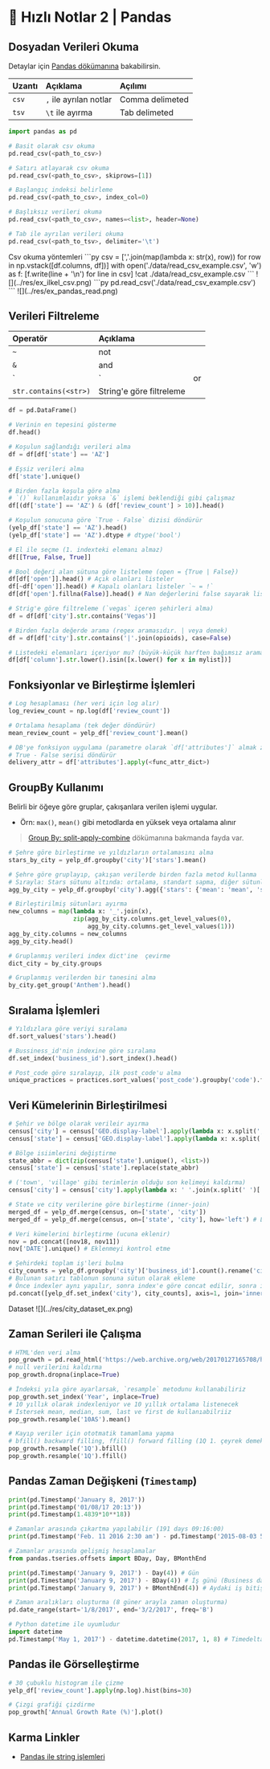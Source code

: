 # 💨 Hızlı Notlar 2 \| Pandas

## Dosyadan Verileri Okuma

Detaylar için [Pandas dökümanına](https://pandas.pydata.org/pandas-docs/stable/user_guide/io.html) bakabilirsin.

| Uzantı | Açıklama | Açılımı |
| :--- | :--- | :--- |
| `csv` | `,` ile ayrılan notlar | Comma delimeted |
| `tsv` | `\t` ile ayırma | Tab delimeted |

```python
import pandas as pd

# Basit olarak csv okuma
pd.read_csv(<path_to_csv>)

# Satırı atlayarak csv okuma
pd.read_csv(<path_to_csv>, skiprows=[1])

# Başlangıç indeksi belirleme
pd.read_csv(<path_to_csv>, index_col=0)

# Başlıksız verileri okuma
pd.read_csv(<path_to_csv>, names=<list>, header=None)

# Tab ile ayrılan verileri okuma
pd.read_csv(<path_to_tsv>, delimiter='\t')
```

Csv okuma yöntemleri \`\`\`py csv = \[','.join\(map\(lambda x: str\(x\), row\)\) for row in np.vstack\(\[df.columns, df\]\)\] with open\('./data/read\_csv\_example.csv', 'w'\) as f: \[f.write\(line + '\n'\) for line in csv\] !cat ./data/read\_csv\_example.csv \`\`\` !\[\]\(../res/ex\_ilkel\_csv.png\) \`\`\`py pd.read\_csv\('./data/read\_csv\_example.csv'\) \`\`\` !\[\]\(../res/ex\_pandas\_read.png\)

## Verileri Filtreleme

| Operatör | Açıklama |  |
| :--- | :--- | :--- |
| `~` | not |  |
| `&` | and |  |
| \` | \` | or |
| `str.contains(<str>)` | String'e göre filtreleme |  |

```python
df = pd.DataFrame()

# Verinin en tepesini gösterme
df.head()

# Koşulun sağlandığı verileri alma
df = df[df['state'] == 'AZ']

# Eşsiz verileri alma
df['state'].unique()

# Birden fazla koşula göre alma
# `()` kullanımlaıdır yoksa `&` işlemi beklendiği gibi çalışmaz
df[(df['state'] == 'AZ') & (df['review_count'] > 10)].head()

# Koşulun sonucuna göre `True - False` dizisi döndürür
(yelp_df['state'] == 'AZ').head()
(yelp_df['state'] == 'AZ').dtype # dtype('bool')

# El ile seçme (1. indexteki elemanı almaz)
df[[True, False, True]]

# Bool değeri alan sütuna göre listeleme (open = {True | False})
df[df['open']].head() # Açık olanları listeler
df[~df['open']].head() # Kapalı olanları listeler `~ = !`
df[df['open'].fillna(False)].head() # Nan değerlerini false sayarak listeleme

# Strig'e göre filtreleme (`vegas` içeren şehirleri alma)
df = df[df['city'].str.contains('Vegas')]

# Birden fazla değerde arama (regex aramasıdır. | veya demek)
df = df[df['city'].str.contains('|'.join(opioids), case=False)

# Listedeki elemanları içeriyor mu? (büyük-küçük harften bağımsız arama)
df[df['column'].str.lower().isin([x.lower() for x in mylist])]
```

## Fonksiyonlar ve Birleştirme İşlemleri

```python
# Log hesaplaması (her veri için log alır)
log_review_count = np.log(df['review_count'])

# Ortalama hesaplama (tek değer döndürür)
mean_review_count = yelp_df['review_count'].mean()

# DB'ye fonksiyon uygulama (parametre olarak `df['attributes']` almak zorundadır)
# True - False serisi döndürür
delivery_attr = df['attributes'].apply(<func_attr_dict>)
```

## GroupBy Kullanımı

Belirli bir öğeye göre gruplar, çakışanlara verilen işlemi uygular.

* Örn: `max()`, `mean()` gibi metodlarda en yüksek veya ortalama alınır

> [Group By: split-apply-combine](https://pandas.pydata.org/pandas-docs/stable/user_guide/groupby.html) dökümanına bakmanda fayda var.

```python
# Şehre göre birleştirme ve yıldızların ortalamasını alma
stars_by_city = yelp_df.groupby('city')['stars'].mean()

# Şehre göre gruplayıp, çakışan verilerde birden fazla metod kullanma
# Sırayla: Stars sütunu altında: ortalama, standart sapma, diğer sütunlarda toplam, miktar
agg_by_city = yelp_df.groupby('city').agg({'stars': {'mean': 'mean', 'std': 'std'}, 'review_count': 'sum', 'business_id': 'count'})

# Birleştirilmiş sütunları ayırma
new_columns = map(lambda x: '_'.join(x),
                  zip(agg_by_city.columns.get_level_values(0),
                      agg_by_city.columns.get_level_values(1)))
agg_by_city.columns = new_columns
agg_by_city.head()

# Gruplanmış verileri index dict'ine  çevirme
dict_city = by_city.groups

# Gruplanmış verilerden bir tanesini alma
by_city.get_group('Anthem').head()
```

## Sıralama İşlemleri

```python
# Yıldızlara göre veriyi sıralama
df.sort_values('stars').head()

# Bussiness_id'nin indexine göre sıralama
df.set_index('business_id').sort_index().head()

# Post_code göre sıralayıp, ilk post_code'u alma
unique_practices = practices.sort_values('post_code').groupby('code').first().reset_index()
```

## Veri Kümelerinin Birleştirilmesi

```python
# Şehir ve bölge olarak verileir ayırma
census['city'] = census['GEO.display-label'].apply(lambda x: x.split(', ')[0])
census['state'] = census['GEO.display-label'].apply(lambda x: x.split(', ')[2])

# Bölge isiimlerini değiştirme
state_abbr = dict(zip(census['state'].unique(), <list>))
census['state'] = census['state'].replace(state_abbr)

# ('town', 'village' gibi terimlerin olduğu son kelimeyi kaldırma)
census['city'] = census['city'].apply(lambda x: ' '.join(x.split(' ')[:-1]))
```

```python
# State ve city verilerine göre birleştirme (inner-join)
merged_df = yelp_df.merge(census, on=['state', 'city'])
merged_df = yelp_df.merge(census, on=['state', 'city'], how='left') # Left-join

# Veri kümelerini birleştirme (ucuna eklenir)
nov = pd.concat([nov18, nov11])
nov['DATE'].unique() # Eklenmeyi kontrol etme

# Şehirdeki toplam iş'leri bulma
city_counts = yelp_df.groupby('city')['business_id'].count().rename('city_counts')
# Bulunan satırı tablonun sonuna sütun olarak ekleme
# Önce indexler aynı yapılır, sonra index'e göre concat edilir, sonra index sıfırlanır
pd.concat([yelp_df.set_index('city'), city_counts], axis=1, join='inner').reset_index()
```

Dataset !\[\]\(../res/city\_dataset\_ex.png\)

## Zaman Serileri ile Çalışma

```python
# HTML'den veri alma
pop_growth = pd.read_html('https://web.archive.org/web/20170127165708/https://www.census.gov/population/international/data/worldpop/table_population.php', attrs={'class': 'query_table'}, parse_dates=[0])[0]
# null verilerini kaldırma
pop_growth.dropna(inplace=True)

# İndeksi yıla göre ayarlarsak, `resample` metodunu kullanabiliriz
pop_growth.set_index('Year', inplace=True)
# 10 yıllık olarak indexleniyor ve 10 yıllık ortalama listenecek
# İstersek mean, median, sum, last ve first de kullanıabilriiz
pop_growth.resample('10AS').mean()

# Kayıp veriler için ototmatik tamamlama yapma
# bfill() backward filling, ffill() forward filling (1Q 1. çeyrek demek (çeyrek yıl))
pop_growth.resample('1Q').bfill()
pop_growth.resample('1Q').ffill()
```

## Pandas Zaman Değişkeni \(`Timestamp`\)

```python
print(pd.Timestamp('January 8, 2017'))
print(pd.Timestamp('01/08/17 20:13'))
print(pd.Timestamp(1.4839*10**18))

# Zamanlar arasında çıkartma yapılabilir (191 days 09:16:00)
print(pd.Timestamp('Feb. 11 2016 2:30 am') - pd.Timestamp('2015-08-03 5:14 pm'))

# Zamanlar arasında gelişmiş hesaplamalar
from pandas.tseries.offsets import BDay, Day, BMonthEnd

print(pd.Timestamp('January 9, 2017') - Day(4)) # Gün
print(pd.Timestamp('January 9, 2017') - BDay(4)) # İş günü (Business day)
print(pd.Timestamp('January 9, 2017') + BMonthEnd(4)) # Aydaki iş bitiş günü

# Zaman aralıkları oluşturma (8 güner arayla zaman oluşturma)
pd.date_range(start='1/8/2017', end='3/2/2017', freq='B')

# Python datetime ile uyumludur
import datetime
pd.Timestamp('May 1, 2017') - datetime.datetime(2017, 1, 8) # Timedelta('113 days 00:00:00')
```

## Pandas ile Görselleştirme

```python
# 30 çubuklu histogram ile çizme
yelp_df['review_count'].apply(np.log).hist(bins=30)

# Çizgi grafiği çizdirme
pop_growth['Annual Growth Rate (%)'].plot()
```

## Karma Linkler

* [Pandas ile string işlemleri](https://pandas.pydata.org/pandas-docs/stable/user_guide/text.html)

